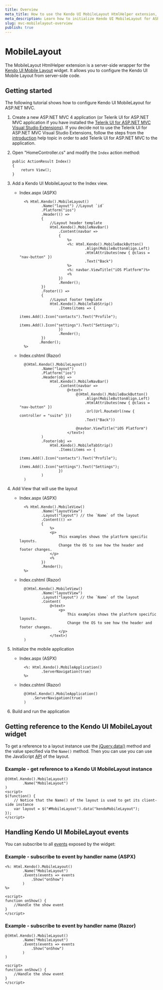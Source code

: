 ```yaml
---
title: Overview
meta_title: How to use the Kendo UI MobileLayout HtmlHelper extension, server-side ASP.NET MVC wrapper for Kendo UI Mobile Layout widget
meta_description: Learn how to initialize Kendo UI MobileLayout for ASP.NET MVC, handle Kendo UI MobileLayout Events, access an existing layout with MobileLayout HtmlHelper extension documentation.
slug: mvc-mobilelayout-overview
publish: true
---
```


# MobileLayout

The MobileLayout HtmlHelper extension is a server-side wrapper for the [Kendo UI Mobile Layout](/kendo-ui/api/mobile/layout) widget. It allows you to configure the Kendo UI Mobile Layout
from server-side code.

## Getting started

The following tutorial shows how to configure Kendo UI MobileLayout for ASP.NET MVC.

1.  Create a new ASP.NET MVC 4 application (or Telerik UI for ASP.NET MVC application if you have installed the [Telerik UI for ASP.NET MVC Visual Studio Extensions](/kendo-ui/getting-started/using-kendo-with/aspnet-mvc/introduction#kendo-ui-for-asp.net-mvc-visual-studio-extensions)).
If you decide not to use the Telerik UI for ASP.NET MVC Visual Studio Extensions, follow the steps from the [introduction](/kendo-ui/getting-started/using-kendo-with/aspnet-mvc/introduction) help topic in order
to add Telerik UI for ASP.NET MVC to the application.
1.  Open "HomeController.cs" and modify the `Index` action method:

        public ActionResult Index()
        {
            return View();
        }

1. Add a Kendo UI MobileLayout to the Index view.
    - Index.aspx (ASPX)

            <% Html.Kendo().MobileLayout()
                    .Name("layout") //Layout `id`
                    .Platform("ios")
                    .Header(() =>
                    {
                        //Layout header template
                        Html.Kendo().MobileNavBar()
                            .Content(navbar =>
                            {
                                %>
                                <%: Html.Kendo().MobileBackButton()
                                        .Align(MobileButtonAlign.Left)
                                        .HtmlAttributes(new { @class = "nav-button" })
                                        .Text("Back")
                                %>
                                <%: navbar.ViewTitle("iOS Platform")%>
                                <%
                            })
                            .Render();
                    })
                    .Footer(() =>
                    {
                        //Layout footer template
                        Html.Kendo().MobileTabStrip()
                            .Items(items => {
                                items.Add().Icon("contacts").Text("Profile");
                                items.Add().Icon("settings").Text("Settings");
                            })
                            .Render();
                    })
                   .Render();
            %>

    - Index.cshtml (Razor)

            @(Html.Kendo().MobileLayout()
                    .Name("layout")
                    .Platform("ios")
                    .Header(obj =>
                        Html.Kendo().MobileNavBar()
                            .Content(navbar =>
                                @<text>
                                    @(Html.Kendo().MobileBackButton()
                                        .Align(MobileButtonAlign.Left)
                                        .HtmlAttributes(new { @class = "nav-button" })
                                        .Url(Url.RouteUrl(new { controller = "suite" }))
                                        .Text("Back"))

                                    @navbar.ViewTitle("iOS Platform")
                                </text>)
                    )
                    .Footer(obj =>
                        Html.Kendo().MobileTabStrip()
                            .Items(items => {
                                items.Add().Icon("contacts").Text("Profile");
                                items.Add().Icon("settings").Text("Settings");
                            })
                    )
            )

1. Add View that will use the layout
    - Index.aspx (ASPX)

            <% Html.Kendo().MobileView()
                    .Name("layoutView")
                    .Layout("layout") // the `Name` of the layout
                    .Content(() =>
                    {
                        %>
                        <p>
                            This examples shows the platform specific layouts.
                            Change the OS to see how the header and footer changes.
                        </p>
                        <%
                    })
                    .Render();
            %>

    - Index.cshtml (Razor)

            @(Html.Kendo().MobileView()
                    .Name("layoutView")
                    .Layout("layout") // the `Name` of the layout
                    .Content(
                        @<text>
                            <p>
                                This examples shows the platform specific layouts.
                                Change the OS to see how the header and footer changes.
                            </p>
                        </text>)
            )

1. Initialize the mobile application
    - Index.aspx (ASPX)

            <%: Html.Kendo().MobileApplication()
                    .ServerNavigation(true)
            %>

    - Index.cshtml (Razor)

            @(Html.Kendo().MobileApplication()
                .ServerNavigation(true)
            )

1. Build and run the application

## Getting reference to the Kendo UI MobileLayout widget

To get a reference to a layout instance use the [jQuery.data()](http://api.jquery.com/jQuery.data/) method and the value specified via the `Name()` method.
Then you can use you can use the JavaScript [API](/kendo-ui/api/mobile/layout#methods) of the layout.

### Example - get reference to a Kendo UI MobileLayout instance

    @(Html.Kendo().MobileLayout()
            .Name("MobileLayout")
    )
    <script>
    $(function() {
        // Notice that the Name() of the layout is used to get its client-side instance
        var layout = $("#MobileLayout").data("kendoMobileLayout");
    });
    </script>


## Handling Kendo UI MobileLayout events

You can subscribe to all [events](/kendo-ui/api/mobile/layout#events) exposed by the widget:

### Example - subscribe to event by handler name (ASPX)

    <%: Html.Kendo().MobileLayout()
            .Name("MobileLayout")
            .Events(events => events
                .Show("onShow")
            )
    %>

    <script>
    function onShow() {
        //Handle the show event
    }
    </script>


### Example - subscribe to event by handler name (Razor)

    @(Html.Kendo().MobileLayout()
            .Name("MobileLayout")
            .Events(events => events
                .Show("onShow")
            )
    )

    <script>
    function onShow() {
        //Handle the show event
    }
    </script>
